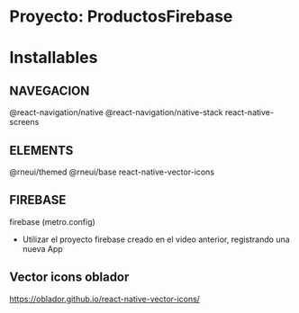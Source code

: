 # Proyecto: ProductosFirebase
# Installables
## NAVEGACION
@react-navigation/native
@react-navigation/native-stack
react-native-screens


## ELEMENTS
@rneui/themed @rneui/base
react-native-vector-icons

## FIREBASE
firebase (metro.config)

- Utilizar el proyecto firebase creado en el video anterior,
registrando una nueva App

## Vector icons oblador
https://oblador.github.io/react-native-vector-icons/